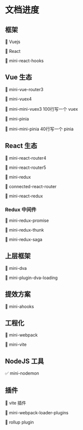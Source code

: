 # 文档进度


## 框架

📝 Vuejs

📝 React

📝 mini-react-hooks


## Vue 生态

📝 mini-vue-router3

📝 mini-vuex4

📝 mini-mini-vuex3 100行写一个 vuex

📝 mini-pinia

📝 mini-mini-pinia 40行写一个 pinia
## React 生态

📝 mini-react-router4

📝 mini-react-router5

📝 mini-redux

📝 connected-react-router

📝 mini-react-redux

### Redux 中间件

📝 mini-redux-promise

📝 mini-redux-thunk

📝 mini-redux-saga

## 上层框架

📝 mini-dva

📝 mini-plugin-dva-loading


## 提效方案

📝 mini-ahooks


## 工程化

📝 mini-webpack


📝 mini-vite



## NodeJS 工具

✅ mini-nodemon

## 插件

📝 vite 插件

📝 mini-webpack-loader-plugins

📝 rollup plugin

